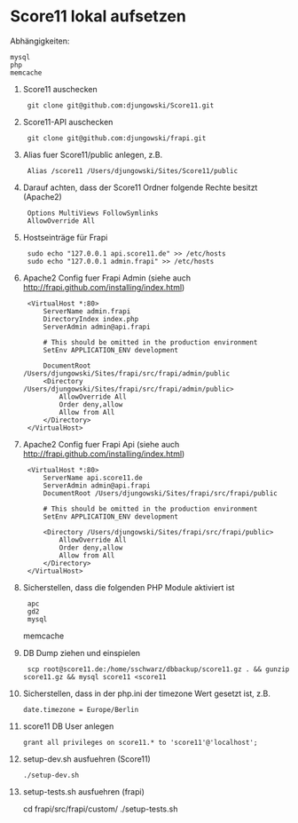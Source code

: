 Score11 lokal aufsetzen
=======================

Abhängigkeiten:

	mysql
	php
	memcache

1. Score11 auschecken

        git clone git@github.com:djungowski/Score11.git

2. Score11-API auschecken

        git clone git@github.com:djungowski/frapi.git

3. Alias fuer Score11/public anlegen, z.B.

        Alias /score11 /Users/djungowski/Sites/Score11/public

4. Darauf achten, dass der Score11 Ordner folgende Rechte besitzt (Apache2)

        Options MultiViews FollowSymlinks
        AllowOverride All

5. Hostseinträge für Frapi

        sudo echo "127.0.0.1 api.score11.de" >> /etc/hosts
        sudo echo "127.0.0.1 admin.frapi" >> /etc/hosts

6. Apache2 Config fuer Frapi Admin (siehe auch http://frapi.github.com/installing/index.html)

        <VirtualHost *:80>
            ServerName admin.frapi
            DirectoryIndex index.php
            ServerAdmin admin@api.frapi
        
            # This should be omitted in the production environment
            SetEnv APPLICATION_ENV development
        
            DocumentRoot /Users/djungowski/Sites/frapi/src/frapi/admin/public
            <Directory /Users/djungowski/Sites/frapi/src/frapi/admin/public>
                AllowOverride All
                Order deny,allow
                Allow from All
            </Directory>
        </VirtualHost>

7. Apache2 Config fuer Frapi Api (siehe auch http://frapi.github.com/installing/index.html)
        
        <VirtualHost *:80>
            ServerName api.score11.de
            ServerAdmin admin@api.frapi
            DocumentRoot /Users/djungowski/Sites/frapi/src/frapi/public
        
            # This should be omitted in the production environment
            SetEnv APPLICATION_ENV development
        
            <Directory /Users/djungowski/Sites/frapi/src/frapi/public>
                AllowOverride All
                Order deny,allow
                Allow from All
            </Directory>
        </VirtualHost>

8. Sicherstellen, dass die folgenden PHP Module aktiviert ist

        apc
        gd2
        mysql
	memcache

9. DB Dump ziehen und einspielen

        scp root@score11.de:/home/sschwarz/dbbackup/score11.gz . && gunzip score11.gz && mysql score11 <score11

10. Sicherstellen, dass in der php.ini der timezone Wert gesetzt ist, z.B.

        date.timezone = Europe/Berlin

11. score11 DB User anlegen

        grant all privileges on score11.* to 'score11'@'localhost';

12. setup-dev.sh ausfuehren (Score11)

        ./setup-dev.sh

13. setup-tests.sh ausfuehren (frapi)
	
	cd frapi/src/frapi/custom/
	./setup-tests.sh
